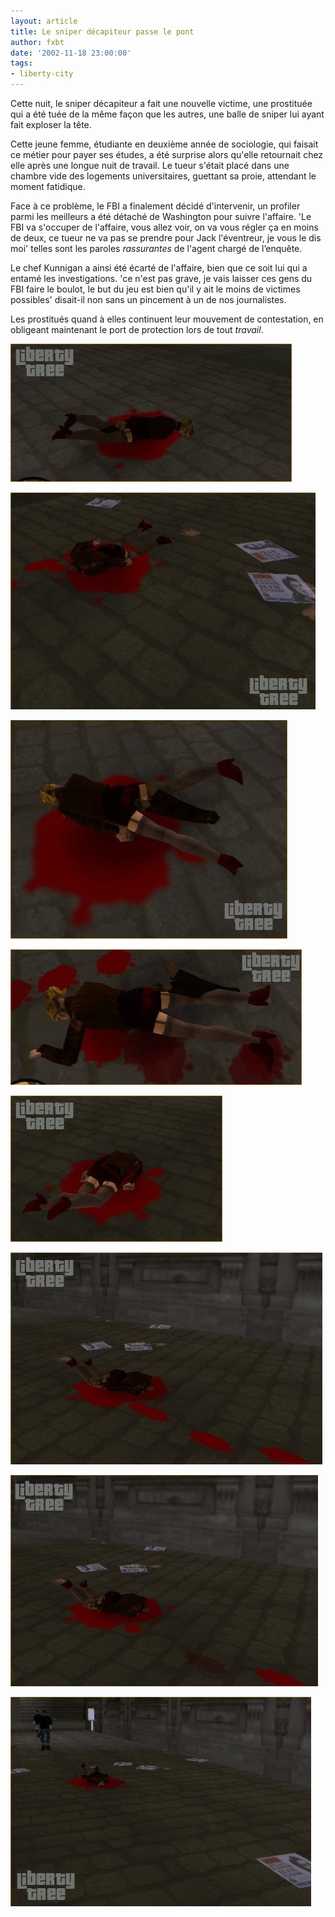 ```yaml
---
layout: article
title: Le sniper décapiteur passe le pont
author: fxbt
date: '2002-11-18 23:00:00'
tags:
- liberty-city
---
```


Cette nuit, le sniper décapiteur a fait une nouvelle victime, une prostituée qui a été tuée de la même façon que les autres, une balle de sniper lui ayant fait exploser la tête.

Cette jeune femme, étudiante en deuxième année de sociologie, qui faisait ce métier pour payer ses études, a été surprise alors qu'elle retournait chez elle après une longue nuit de travail. Le tueur s'était placé dans une chambre vide des logements universitaires, guettant sa proie, attendant le moment fatidique.

Face à ce problème, le FBI a finalement décidé d'intervenir, un profiler parmi les meilleurs a été détaché de Washington pour suivre l'affaire. 'Le FBI va s'occuper de l'affaire, vous allez voir, on va vous régler ça en moins de deux, ce tueur ne va pas se prendre pour Jack l'éventreur, je vous le dis moi' telles sont les paroles _rassurantes_ de l'agent chargé de l’enquête.

Le chef Kunnigan a ainsi été écarté de l'affaire, bien que ce soit lui qui a entamé les investigations. 'ce n'est pas grave, je vais laisser ces gens du FBI faire le boulot, le but du jeu est bien qu'il y ait le moins de victimes possibles' disait-il non sans un pincement à un de nos journalistes.

Les prostitués quand à elles continuent leur mouvement de contestation, en obligeant maintenant le port de protection lors de tout _travail_.

![](  /content/images/2016/06/staunton_a_6.jpg)

![](  /content/images/2016/06/staunton_a_5.jpg)

![](  /content/images/2016/06/staunton_a_7.jpg)

![](  /content/images/2016/06/staunton_a_8.jpg)

![](  /content/images/2016/06/staunton_a_1.jpg)

![](  /content/images/2016/06/staunton_a_2.jpg)

![](  /content/images/2016/06/staunton_a_3.jpg)

![](  /content/images/2016/06/staunton_a_4.jpg)

<!--kg-card-end: markdown-->
